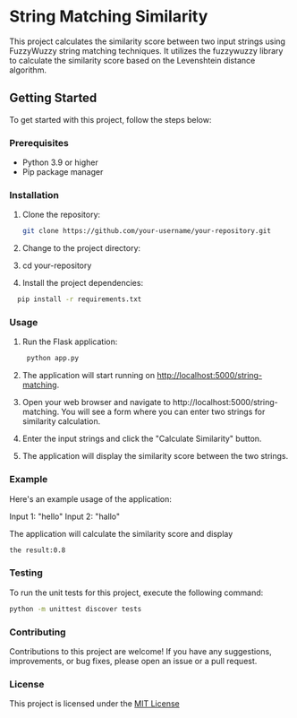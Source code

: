# String Matching Similarity

This project calculates the similarity score between two input strings using FuzzyWuzzy string matching techniques. 
It utilizes the fuzzywuzzy library to calculate the similarity score based on the Levenshtein distance algorithm.

## Getting Started

To get started with this project, follow the steps below:

### Prerequisites

- Python 3.9 or higher
- Pip package manager

### Installation

1. Clone the repository:

   ```bash
   git clone https://github.com/your-username/your-repository.git
   ```
2. Change to the project directory:
3.  cd your-repository
4.  Install the project dependencies:
   ```bash
     pip install -r requirements.txt
   ```
### Usage
1. Run the Flask application:
   ```bash
    python app.py
2. The application will start running on [http://localhost:5000/string-matching](http://localhost:5000/string-matching).

3. Open your web browser and navigate to http://localhost:5000/string-matching.
    You will see a form where you can enter two strings for similarity calculation.

4. Enter the input strings and click the "Calculate Similarity" button.

5. The application will display the similarity score between the two strings.

### Example
Here's an example usage of the application:

Input 1: "hello"
Input 2: "hallo"

The application will calculate the similarity score and display 

```bash
the result:0.8
```
### Testing

To run the unit tests for this project, execute the following command:
```bash
python -m unittest discover tests
```
### Contributing
Contributions to this project are welcome! If you have any suggestions, improvements, or bug fixes, please open an issue or a pull request.

### License
This project is licensed under the [MIT License](https://opensource.org/license/mit/)

